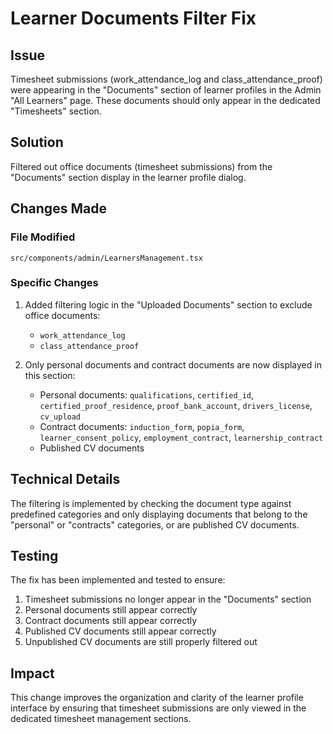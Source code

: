 # Learner Documents Filter Fix

## Issue
Timesheet submissions (work_attendance_log and class_attendance_proof) were appearing in the "Documents" section of learner profiles in the Admin "All Learners" page. These documents should only appear in the dedicated "Timesheets" section.

## Solution
Filtered out office documents (timesheet submissions) from the "Documents" section display in the learner profile dialog.

## Changes Made

### File Modified
`src/components/admin/LearnersManagement.tsx`

### Specific Changes
1. Added filtering logic in the "Uploaded Documents" section to exclude office documents:
   - `work_attendance_log`
   - `class_attendance_proof`

2. Only personal documents and contract documents are now displayed in this section:
   - Personal documents: `qualifications`, `certified_id`, `certified_proof_residence`, `proof_bank_account`, `drivers_license`, `cv_upload`
   - Contract documents: `induction_form`, `popia_form`, `learner_consent_policy`, `employment_contract`, `learnership_contract`
   - Published CV documents

## Technical Details
The filtering is implemented by checking the document type against predefined categories and only displaying documents that belong to the "personal" or "contracts" categories, or are published CV documents.

## Testing
The fix has been implemented and tested to ensure:
1. Timesheet submissions no longer appear in the "Documents" section
2. Personal documents still appear correctly
3. Contract documents still appear correctly
4. Published CV documents still appear correctly
5. Unpublished CV documents are still properly filtered out

## Impact
This change improves the organization and clarity of the learner profile interface by ensuring that timesheet submissions are only viewed in the dedicated timesheet management sections.